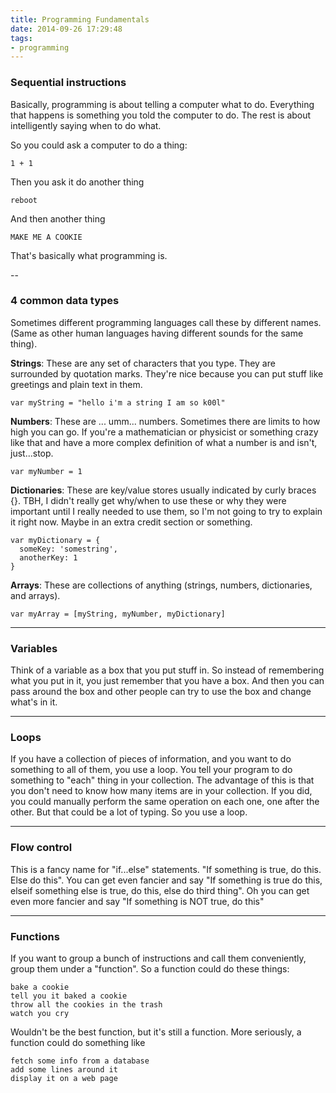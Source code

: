 ```yaml
---
title: Programming Fundamentals
date: 2014-09-26 17:29:48
tags:
- programming
---
```


### Sequential instructions

Basically, programming is about telling a computer what to do.
Everything that happens is something you told the computer to
do. The rest is about intelligently saying when to do what.

So you could ask a computer to do a thing:

```
1 + 1
```

Then you ask it do another thing

```
reboot
```

And then another thing

```
MAKE ME A COOKIE
```

That's basically what programming is.

--

### 4 common data types

Sometimes different programming languages call these by
different names. (Same as other human languages having
different sounds for the same thing).

**Strings**: These are any set of characters that you type. They are surrounded by quotation marks. They're nice because you can put stuff like greetings and plain text in them.

```
var myString = "hello i'm a string I am so k00l"
```

**Numbers**: These are ... umm... numbers. Sometimes there are limits to how high you can go. If you're a mathematician or physicist or something crazy like that and have a more complex definition of what a number is and isn't, just...stop.

```
var myNumber = 1
```

**Dictionaries**: These are key/value stores usually indicated by curly braces {}. TBH, I didn't really get why/when to use these or why they were important until I really needed to use them, so I'm not going to try to explain it right now. Maybe in an extra credit section or something.

```
var myDictionary = {
  someKey: 'somestring',
  anotherKey: 1
}
```

**Arrays**: These are collections of anything (strings, numbers, dictionaries, and arrays).

```
var myArray = [myString, myNumber, myDictionary]
```

---

### Variables

Think of a variable as a box that you put stuff in. So instead of remembering what you put in it, you just remember that you have a box. And then you can pass around the box and other people can try to use the box and change what's in it.

---

### Loops

If you have a collection of pieces of information, and you want to do something to all of them, you use a loop. You tell your program to do something to "each" thing in your collection. The advantage of this is that you don't need to know how many items are in your collection. If you did, you could manually perform the same operation on each one, one after the other. But that could be a lot of typing. So you use a loop.

---

### Flow control

This is a fancy name for "if...else" statements. "If something is true, do this. Else do this". You can get even fancier and say "If something is true do this, elseif something else is true, do this, else do third thing". Oh you can get even more fancier and say "If something is NOT true, do this"

---

### Functions

If you want to group a bunch of instructions and call them conveniently, group them under a "function". So a function could do these things:

```
bake a cookie
tell you it baked a cookie
throw all the cookies in the trash
watch you cry
```

Wouldn't be the best function, but it's still a function. More seriously, a function could do something like

```
fetch some info from a database
add some lines around it
display it on a web page
```
